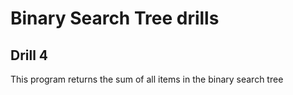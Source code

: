 # Binary Search Tree drills

## Drill 4

This program returns the sum of all items in the binary search tree